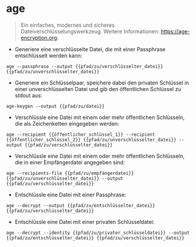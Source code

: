 # age

> Ein einfaches, modernes und sicheres Dateiverschlüsselungswerkzeug.
> Weitere Informationen: <https://age-encryption.org>.

- Generiere eine verschlüsselte Datei, die mit einer Passphrase entschlüsselt werden kann:

`age --passphrase --output {{pfad/zu/verschlüsselter_datei}} {{pfad/zu/unverschlüsselter_datei}}`

- Generiere ein Schlüsselpaar, speichere dabei den privaten Schlüssel in einer unverschlüsselten Datei und gib den öffentlichen Schlüssel zu stdout aus:

`age-keygen --output {{pfad/zu/datei}}`

- Verschlüssle eine Datei mit einem oder mehr öffentlichen Schlüsseln, die als Zeichenketten eingegeben werden:

`age --recipient {{öffentlicher_schlüssel_1}} --recipient {{öffentlicher_schlüssel_2}} {{pfad/zu/unverschlüsselter_datei}} --output {{pfad/zu/verschlüsselter_datei}}`

- Verschlüssle eine Datei mit einem oder mehr öffentlichen Schlüsseln, die in einer Empfängerdatei angegeben sind:

`age --recipients-file {{pfad/zu/empfängerdatei}} {{pfad/zu/unverschlüsselter_datei}} --output {{pfad/zu/verschlüsselter_datei}}`

- Entschlüssle eine Datei mit einer Passphrase:

`age --decrypt --output {{pfad/zu/entschlüsselter_datei}} {{pfad/zu/verschlüsselter_datei}}`

- Entschlüssle eine Datei mit einer privaten Schlüsseldatei:

`age --decrypt --identity {{pfad/zu/privater_schlüsseldatei}} --output {{pfad/zu/entschlüsselter_datei}} {{pfad/zu/verschlüsselter_datei}}`
